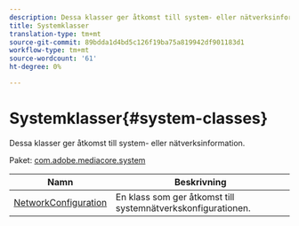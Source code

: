 ```yaml
---
description: Dessa klasser ger åtkomst till system- eller nätverksinformation.
title: Systemklasser
translation-type: tm+mt
source-git-commit: 89bdda1d4bd5c126f19ba75a819942df901183d1
workflow-type: tm+mt
source-wordcount: '61'
ht-degree: 0%

---
```



# Systemklasser{#system-classes}

Dessa klasser ger åtkomst till system- eller nätverksinformation.

Paket: [com.adobe.mediacore.system](https://help.adobe.com/en_US/primetime/api/psdk/asdoc-dhls_1.4/com/adobe/mediacore/system/package-detail.html)

| Namn | Beskrivning |
|---|---|
| [NetworkConfiguration](https://help.adobe.com/en_US/primetime/api/psdk/asdoc-dhls_1.4/com/adobe/mediacore/system/NetworkConfiguration.html) | En klass som ger åtkomst till systemnätverkskonfigurationen. |

